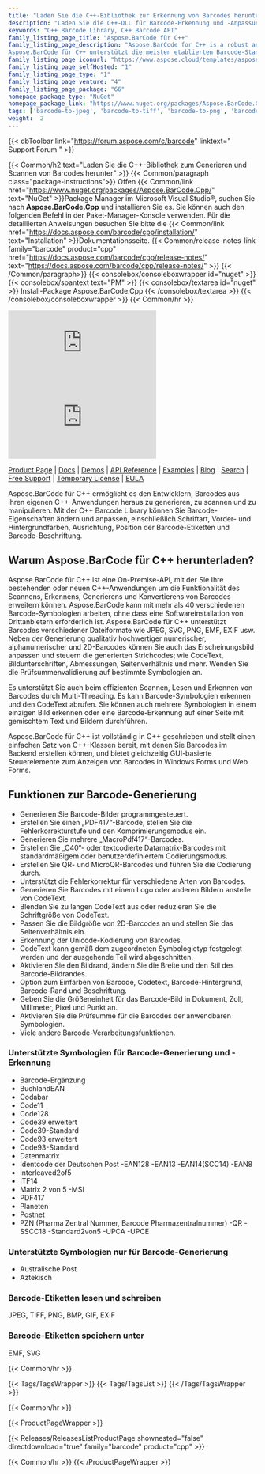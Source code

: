```yaml
---
title: "Laden Sie die C++-Bibliothek zur Erkennung von Barcodes herunter | Aspose.BarCode-API"
description: "Laden Sie die C++-DLL für Barcode-Erkennung und -Anpassung herunter, mit der Sie Barcodes entwickeln und anpassen können, die numerische, alphanumerische und 2D-Barcode-Symbologien unterstützen."
keywords: "C++ Barcode Library, C++ Barcode API"
family_listing_page_title: "Aspose.BarCode für C++"
family_listing_page_description: "Aspose.BarCode for C++ is a robust and reliable barcode generation and recognition library, written in C++14, it allows developers to quickly and easily add barcode generation and recognition functionality to their applications.
Aspose.BarCode für C++ unterstützt die meisten etablierten Barcode-Standards und Barcode-Spezifikationen. Es kann in mehrere Bildformate exportiert werden, darunter: BMP, GIF, JPEG, PNG, TIFF und SVG."
family_listing_page_iconurl: "https://www.aspose.cloud/templates/aspose/App_Themes/V3/images/barcode/272x272/aspose_barcode-for-cpp-min.png"
family_listing_page_selfHosted: "1"
family_listing_page_type: "1"
family_listing_page_venture: "4"
family_listing_page_package: "66"
homepage_package_type: "NuGet"
homepage_package_link: "https://www.nuget.org/packages/Aspose.BarCode.Cpp"
tags: ['barcode-to-jpeg', 'barcode-to-tiff', 'barcode-to-png', 'barcode-to-bmp', 'barcode-to-gif', 'barcode-to-exif', 'barcode-to-emf', 'barcode-to-svg']
weight:  2
---
```


{{< dbToolbar link="https://forum.aspose.com/c/barcode" linktext=" Support Forum " >}}

{{< Common/h2 text="Laden Sie die C++-Bibliothek zum Generieren und Scannen von Barcodes herunter"  >}}
{{< Common/paragraph class="package-instructions">}}
Offen
{{< Common/link href="https://www.nuget.org/packages/Aspose.BarCode.Cpp/" text="NuGet"  >}}Package Manager im Microsoft Visual Studio®, suchen Sie nach <b>Aspose.BarCode.Cpp</b> und installieren Sie es. Sie können auch den folgenden Befehl in der Paket-Manager-Konsole verwenden. Für die detaillierten Anweisungen besuchen Sie bitte die
{{< Common/link href="https://docs.aspose.com/barcode/cpp/installation/" text="Installation"  >}}Dokumentationsseite.
{{< Common/release-notes-link family="barcode" product="cpp" href="https://docs.aspose.com/barcode/cpp/release-notes/" text="https://docs.aspose.com/barcode/cpp/release-notes/"  >}}
{{< /Common/paragraph>}}
{{< consolebox/consoleboxwrapper id="nuget" >}}
       {{< consolebox/spantext text="PM" >}}
       {{< consolebox/textarea id="nuget" >}} Install-Package Aspose.BarCode.Cpp {{< /consolebox/textarea >}}
{{< /consolebox/consoleboxwrapper >}}
{{< Common/hr >}}

![Nuget](https://img.shields.io/nuget/v/Aspose.BarCode.Cpp) ![Nuget](https://img.shields.io/nuget/dt/Aspose.BarCode.Cpp?label=nuget%20downloads)

[Product Page](https://products.aspose.com/barcode/cpp/) | [Docs](https://docs.aspose.com/barcode/cpp/) | [Demos](https://products.aspose.app/barcode/family) | [API Reference](https://reference.aspose.com/barcode/cpp) | [Examples](https://github.com/aspose-barcode/Aspose.Barcode-for-C) | [Blog](https://blog.aspose.com/category/barcode/) | [Search](https://search.aspose.com/) | [Free Support](https://forum.aspose.com/c/barcode) | [Temporary License](https://purchase.aspose.com/temporary-license) | [EULA](https://about.aspose.com/legal/eula/)

Aspose.BarCode für C++ ermöglicht es den Entwicklern, Barcodes aus ihren eigenen C++-Anwendungen heraus zu generieren, zu scannen und zu manipulieren. Mit der C++ Barcode Library können Sie Barcode-Eigenschaften ändern und anpassen, einschließlich Schriftart, Vorder- und Hintergrundfarben, Ausrichtung, Position der Barcode-Etiketten und Barcode-Beschriftung.

## Warum Aspose.BarCode für C++ herunterladen?

Aspose.BarCode für C++ ist eine On-Premise-API, mit der Sie Ihre bestehenden oder neuen C++-Anwendungen um die Funktionalität des Scannens, Erkennens, Generierens und Konvertierens von Barcodes erweitern können. Aspose.BarCode kann mit mehr als 40 verschiedenen Barcode-Symbologien arbeiten, ohne dass eine Softwareinstallation von Drittanbietern erforderlich ist. Aspose.BarCode für C++ unterstützt Barcodes verschiedener Dateiformate wie JPEG, SVG, PNG, EMF, EXIF usw. Neben der Generierung qualitativ hochwertiger numerischer, alphanumerischer und 2D-Barcodes können Sie auch das Erscheinungsbild anpassen und steuern die generierten Strichcodes; wie CodeText, Bildunterschriften, Abmessungen, Seitenverhältnis und mehr. Wenden Sie die Prüfsummenvalidierung auf bestimmte Symbologien an.

Es unterstützt Sie auch beim effizienten Scannen, Lesen und Erkennen von Barcodes durch Multi-Threading. Es kann Barcode-Symbologien erkennen und den CodeText abrufen. Sie können auch mehrere Symbologien in einem einzigen Bild erkennen oder eine Barcode-Erkennung auf einer Seite mit gemischtem Text und Bildern durchführen.

Aspose.BarCode für C++ ist vollständig in C++ geschrieben und stellt einen einfachen Satz von C++-Klassen bereit, mit denen Sie Barcodes im Backend erstellen können, und bietet gleichzeitig GUI-basierte Steuerelemente zum Anzeigen von Barcodes in Windows Forms und Web Forms.

## Funktionen zur Barcode-Generierung

- Generieren Sie Barcode-Bilder programmgesteuert.
- Erstellen Sie einen „PDF417“-Barcode, stellen Sie die Fehlerkorrekturstufe und den Komprimierungsmodus ein.
- Generieren Sie mehrere „MacroPdf417“-Barcodes.
- Erstellen Sie „C40“- oder textcodierte Datamatrix-Barcodes mit standardmäßigem oder benutzerdefiniertem Codierungsmodus.
- Erstellen Sie QR- und MicroQR-Barcodes und führen Sie die Codierung durch.
- Unterstützt die Fehlerkorrektur für verschiedene Arten von Barcodes.
- Generieren Sie Barcodes mit einem Logo oder anderen Bildern anstelle von CodeText.
- Blenden Sie zu langen CodeText aus oder reduzieren Sie die Schriftgröße von CodeText.
- Passen Sie die Bildgröße von 2D-Barcodes an und stellen Sie das Seitenverhältnis ein.
- Erkennung der Unicode-Kodierung von Barcodes.
- CodeText kann gemäß dem zugeordneten Symbologietyp festgelegt werden und der ausgehende Teil wird abgeschnitten.
- Aktivieren Sie den Bildrand, ändern Sie die Breite und den Stil des Barcode-Bildrandes.
- Option zum Einfärben von Barcode, Codetext, Barcode-Hintergrund, Barcode-Rand und Beschriftung.
- Geben Sie die Größeneinheit für das Barcode-Bild in Dokument, Zoll, Millimeter, Pixel und Punkt an.
- Aktivieren Sie die Prüfsumme für die Barcodes der anwendbaren Symbologien.
- Viele andere Barcode-Verarbeitungsfunktionen.

### Unterstützte Symbologien für Barcode-Generierung und -Erkennung

- Barcode-Ergänzung
- BuchlandEAN
- Codabar
- Code11
- Code128
- Code39 erweitert
- Code39-Standard
- Code93 erweitert
- Code93-Standard
- Datenmatrix
- Identcode der Deutschen Post
-EAN128
-EAN13
-EAN14(SCC14)
-EAN8
- Interleaved2of5
- ITF14
- Matrix 2 von 5
-MSI
- PDF417
- Planeten
- Postnet
- PZN (Pharma Zentral Nummer, Barcode Pharmazentralnummer)
-QR
-SSCC18
-Standard2von5
-UPCA
-UPCE

### Unterstützte Symbologien nur für Barcode-Generierung

- Australische Post
- Aztekisch

### Barcode-Etiketten lesen und schreiben

JPEG, TIFF, PNG, BMP, GIF, EXIF

### Barcode-Etiketten speichern unter

EMF, SVG

{{< Common/hr >}}

{{< Tags/TagsWrapper >}}
 {{< Tags/TagsList >}}
{{< /Tags/TagsWrapper >}}

{{< Common/hr >}}

{{< ProductPageWrapper >}}
<!-- ReleasesListProductPage-->
   {{< Releases/ReleasesListProductPage shownested="false"  directdownload="true" family="barcode" product="cpp" >}}
<!-- /ReleasesListProductPage-->
{{< Common/hr >}}
{{< /ProductPageWrapper >}}

